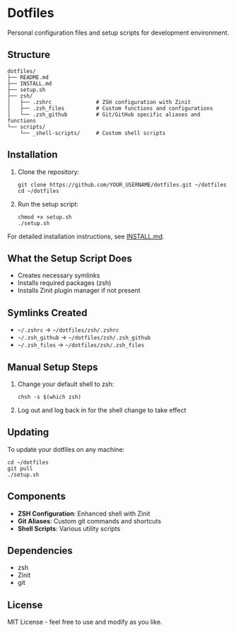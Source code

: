 # Dotfiles

Personal configuration files and setup scripts for development environment.

## Structure

    dotfiles/
    ├── README.md
    ├── INSTALL.md
    ├── setup.sh
    ├── zsh/
    │   ├── .zshrc              # ZSH configuration with Zinit
    │   ├── .zsh_files          # Custom functions and configurations
    │   └── .zsh_github         # Git/GitHub specific aliases and functions
    └── scripts/
        └── _shell-scripts/     # Custom shell scripts

## Installation

1. Clone the repository:
    ```
    git clone https://github.com/YOUR_USERNAME/dotfiles.git ~/dotfiles
    cd ~/dotfiles
    ```

2. Run the setup script:
    ```
    chmod +x setup.sh
    ./setup.sh
    ```

For detailed installation instructions, see [INSTALL.md](INSTALL.md).

## What the Setup Script Does

- Creates necessary symlinks
- Installs required packages (zsh)
- Installs Zinit plugin manager if not present

## Symlinks Created

- `~/.zshrc` → `~/dotfiles/zsh/.zshrc`
- `~/.zsh_github` → `~/dotfiles/zsh/.zsh_github`
- `~/.zsh_files` → `~/dotfiles/zsh/.zsh_files`

## Manual Setup Steps

1. Change your default shell to zsh:
    ```
    chsh -s $(which zsh)
    ```

2. Log out and log back in for the shell change to take effect

## Updating

To update your dotfiles on any machine:

    cd ~/dotfiles
    git pull
    ./setup.sh

## Components

- **ZSH Configuration**: Enhanced shell with Zinit
- **Git Aliases**: Custom git commands and shortcuts
- **Shell Scripts**: Various utility scripts

## Dependencies

- zsh
- Zinit
- git

## License

MIT License - feel free to use and modify as you like. 